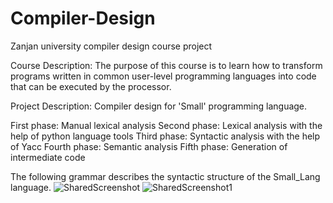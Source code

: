 # Compiler-Design
Zanjan university compiler design course project

Course Description:
The purpose of this course is to learn how to transform programs written in common user-level programming languages into code that can be executed by the processor.

Project Description:
Compiler design for 'Small' programming language.

First phase: Manual lexical analysis
Second phase: Lexical analysis with the help of python language tools
Third phase: Syntactic analysis with the help of Yacc
Fourth phase: Semantic analysis
Fifth phase: Generation of intermediate code

The following grammar describes the syntactic structure of the Small_Lang language.
![SharedScreenshot](https://github.com/pooriaazizi-ce/Compiler-Design/assets/99240766/84e5bf62-bdb4-4120-8ff3-896f754f1eb7)
![SharedScreenshot1](https://github.com/pooriaazizi-ce/Compiler-Design/assets/99240766/3246b0aa-7e38-4ae2-b0e3-5caef8f8cad9)

